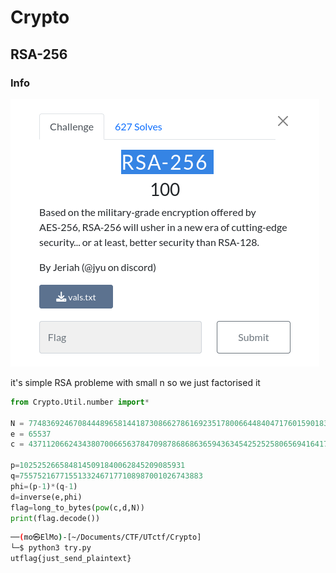 # Crypto

## RSA-256


### Info

![](screenshots/1.png)

it's simple RSA probleme with small n so we just factorised it 
```python
from Crypto.Util.number import*

N = 77483692467084448965814418730866278616923517800664484047176015901835675610073
e = 65537
c = 43711206624343807006656378470987868686365943634542525258065694164173101323321

p=1025252665848145091840062845209085931
q=75575216771551332467177108987001026743883
phi=(p-1)*(q-1)
d=inverse(e,phi)
flag=long_to_bytes(pow(c,d,N))
print(flag.decode())
```

```bash
──(mo㉿ElMo)-[~/Documents/CTF/UTctf/Crypto]
└─$ python3 try.py
utflag{just_send_plaintext}
```








